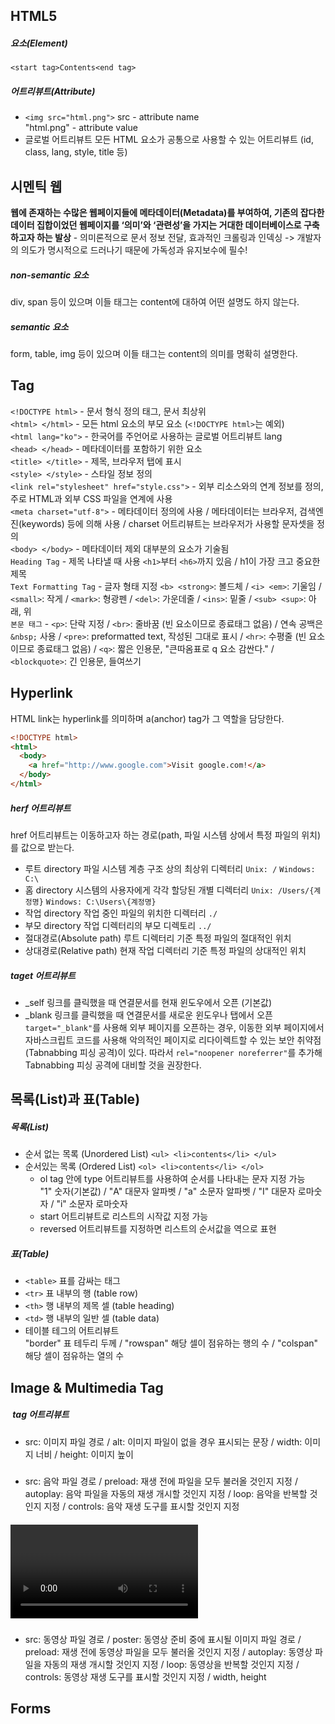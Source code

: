 ## HTML5
##### 요소(Element)
`<start tag>Contents<end tag>`
##### 어트리뷰트(Attribute)
* `<img src="html.png">`
src - attribute name  
"html.png" - attribute value  
* 글로벌 어트리뷰트
모든 HTML 요소가 공통으로 사용할 수 있는 어트리뷰트 (id, class, lang, style, title 등)
## 시멘틱 웹
**웹에 존재하는 수많은 웹페이지들에 메타데이터(Metadata)를 부여하여, 기존의 잡다한 데이터 집합이었던 웹페이지를 ‘의미’와 ‘관련성’을 가지는 거대한 데이터베이스로 구축하고자 하는 발상** - 의미론적으로 문서 정보 전달, 효과적인 크롤링과 인덱싱 -> 개발자의 의도가 명시적으로 드러나기 때문에 가독성과 유지보수에 필수!
##### non-semantic 요소
div, span 등이 있으며 이들 태그는 content에 대하여 어떤 설명도 하지 않는다.
##### semantic 요소
form, table, img 등이 있으며 이들 태그는 content의 의미를 명확히 설명한다.
## Tag
`<!DOCTYPE html>` - 문서 형식 정의 태그, 문서 최상위  
`<html> </html>` - 모든 html 요소의 부모 요소 (`<!DOCTYPE html>`는 예외)  
`<html lang="ko">` - 한국어를 주언어로 사용하는 글로벌 어트리뷰트 lang  
`<head> </head>` - 메타데이터를 포함하기 위한 요소  
`<title> </title>` - 제목, 브라우저 탭에 표시  
`<style> </style>` - 스타일 정보 정의  
`<link rel="stylesheet" href="style.css">` - 외부 리소스와의 연계 정보를 정의, 주로 HTML과 외부 CSS 파일을 연계에 사용  
`<meta charset="utf-8">` - 메타데이터 정의에 사용 / 메타데이터는 브라우저, 검색엔진(keywords) 등에 의해 사용 / charset 어트리뷰트는 브라우저가 사용할 문자셋을 정의  
`<body> </body>` - 메타데이터 제외 대부분의 요소가 기술됨  
`Heading Tag` - 제목 나타낼 때 사용 `<h1>`부터 `<h6>`까지 있음 / h1이 가장 크고 중요한 제목  
`Text Formatting Tag` - 글자 형태 지정 `<b> <strong>`: 볼드체 / `<i> <em>`: 기울임 / `<small>`: 작게 / `<mark>`: 형광펜 / `<del>`: 가운데줄 / `<ins>`: 밑줄 / `<sub> <sup>`: 아래, 위  
`본문 태그` - `<p>`: 단락 지정 / `<br>`: 줄바꿈 (빈 요소이므로 종료태그 없음) / 연속 공백은 `&nbsp;` 사용 / `<pre>`: preformatted text, 작성된 그대로 표시 / `<hr>`: 수평줄 (빈 요소이므로 종료태그 없음) / `<q>`: 짧은 인용문, "큰따옴표로 q 요소 감싼다." / `<blockquote>`: 긴 인용문, 들여쓰기
## Hyperlink
HTML link는 hyperlink를 의미하며 a(anchor) tag가 그 역할을 담당한다.
```html
<!DOCTYPE html>
<html>
  <body>
    <a href="http://www.google.com">Visit google.com!</a>
  </body>
</html>
```
##### herf 어트리뷰트
href 어트리뷰트는 이동하고자 하는 경로(path, 파일 시스템 상에서 특정 파일의 위치)를 값으로 받는다.
* 루트 directory
파일 시스템 계층 구조 상의 최상위 디렉터리 `Unix: /` `Windows: C:\`
* 홈 directory
시스템의 사용자에게 각각 할당된 개별 디렉터리 `Unix: /Users/{계정명}` `Windows: C:\Users\{계정명}`
* 작업 directory
작업 중인 파일의 위치한 디렉터리 `./`
* 부모 directory
작업 디렉터리의 부모 디렉토리 `../`
* 절대경로(Absolute path)
루트 디렉터리 기준 특정 파일의 절대적인 위치
* 상대경로(Relative path)
현재 작업 디렉터리 기준 특정 파일의 상대적인 위치
##### taget 어트리뷰트
* _self
링크를 클릭했을 때 연결문서를 현재 윈도우에서 오픈 (기본값)
* _blank
링크를 클릭했을 때 연결문서를 새로운 윈도우나 탭에서 오픈  
`target="_blank"`를 사용해 외부 페이지를 오픈하는 경우, 이동한 외부 페이지에서 자바스크립트 코드를 사용해 악의적인 페이지로 리다이렉트할 수 있는 보안 취약점(Tabnabbing 피싱 공격)이 있다. 따라서 `rel="noopener noreferrer"`를 추가해 Tabnabbing 피싱 공격에 대비할 것을 권장한다.
## 목록(List)과 표(Table)
##### 목록(List)
* 순서 없는 목록 (Unordered List)
`<ul> <li>contents</li> </ul>`
* 순서있는 목록 (Ordered List)
`<ol> <li>contents</li> </ol>`
  * ol tag 안에 type 어트리뷰트를 사용하여 순서를 나타내는 문자 지정 가능  
"1" 숫자(기본값) / "A" 대문자 알파벳 / "a" 소문자 알파벳 / "I" 대문자 로마숫자 / "i" 소문자 로마숫자
  *  start 어트리뷰트로 리스트의 시작값 지정 가능
  * reversed 어트리뷰트를 지정하면 리스트의 순서값을 역으로 표현
##### 표(Table)
* `<table>` 표를 감싸는 태그
* `<tr>` 표 내부의 행 (table row)
* `<th>` 행 내부의 제목 셀 (table heading)
* `<td>` 행 내부의 일반 셀 (table data)
* 테이블 테그의 어트리뷰트  
"border" 표 테두리 두께 / "rowspan" 해당 셀이 점유하는 행의 수 / "colspan" 해당 셀이 점유하는 열의 수

## Image & Multimedia Tag
##### <img> tag 어트리뷰트
* src: 이미지 파일 경로 / alt: 이미지 파일이 없을 경우 표시되는 문장 / width: 이미지 너비 / height: 이미지 높이
##### <audio> tag 어트리뷰트
* src: 음악 파일 경로 / preload: 재생 전에 파일을 모두 불러올 것인지 지정 / autoplay: 음악 파일을 자동의 재생 개시할 것인지 지정 / loop: 음악을 반복할 것인지 지정 / controls: 음악 재생 도구를 표시할 것인지 지정
##### <video> tag 어트리뷰트
* src: 동영상 파일 경로 / poster: 동영상 준비 중에 표시될 이미지 파일 경로 / preload: 재생 전에 동영상 파일을 모두 불러올 것인지 지정 / autoplay: 동영상 파일을 자동의 재생 개시할 것인지 지정 / loop: 동영상을 반복할 것인지 지정 / controls: 동영상 재생 도구를 표시할 것인지 지정 / width, height
## Forms
